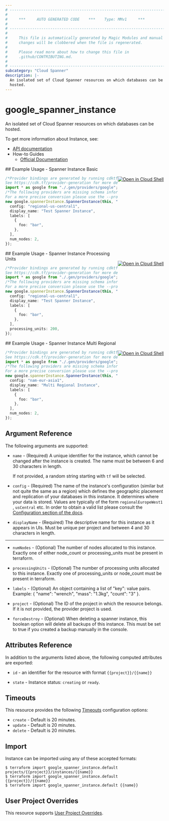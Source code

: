 ```yaml
---
# ----------------------------------------------------------------------------
#
#     ***     AUTO GENERATED CODE    ***    Type: MMv1     ***
#
# ----------------------------------------------------------------------------
#
#     This file is automatically generated by Magic Modules and manual
#     changes will be clobbered when the file is regenerated.
#
#     Please read more about how to change this file in
#     .github/CONTRIBUTING.md.
#
# ----------------------------------------------------------------------------
subcategory: "Cloud Spanner"
description: |-
  An isolated set of Cloud Spanner resources on which databases can be
  hosted.
---
```


# google\_spanner\_instance

An isolated set of Cloud Spanner resources on which databases can be
hosted.

To get more information about Instance, see:

* [API documentation](https://cloud.google.com/spanner/docs/reference/rest/v1/projects.instances)
* How-to Guides
  * [Official Documentation](https://cloud.google.com/spanner/)

<div class = "oics-button" style="float: right; margin: 0 0 -15px">
  <a href="https://console.cloud.google.com/cloudshell/open?cloudshell_git_repo=https%3A%2F%2Fgithub.com%2Fterraform-google-modules%2Fdocs-examples.git&cloudshell_working_dir=spanner_instance_basic&cloudshell_image=gcr.io%2Fgraphite-cloud-shell-images%2Fterraform%3Alatest&open_in_editor=main.tf&cloudshell_print=.%2Fmotd&cloudshell_tutorial=.%2Ftutorial.md" target="_blank">
    <img alt="Open in Cloud Shell" src="//gstatic.com/cloudssh/images/open-btn.svg" style="max-height: 44px; margin: 32px auto; max-width: 100%;">
  </a>
</div>
## Example Usage - Spanner Instance Basic

```typescript
/*Provider bindings are generated by running cdktf get.
See https://cdk.tf/provider-generation for more details.*/
import * as google from "./.gen/providers/google";
/*The following providers are missing schema information and might need manual adjustments to synthesize correctly: google.
For a more precise conversion please use the --provider flag in convert.*/
new google.spannerInstance.SpannerInstance(this, "example", {
  config: "regional-us-central1",
  display_name: "Test Spanner Instance",
  labels: [
    {
      foo: "bar",
    },
  ],
  num_nodes: 2,
});

```

<div class = "oics-button" style="float: right; margin: 0 0 -15px">
  <a href="https://console.cloud.google.com/cloudshell/open?cloudshell_git_repo=https%3A%2F%2Fgithub.com%2Fterraform-google-modules%2Fdocs-examples.git&cloudshell_working_dir=spanner_instance_processing_units&cloudshell_image=gcr.io%2Fgraphite-cloud-shell-images%2Fterraform%3Alatest&open_in_editor=main.tf&cloudshell_print=.%2Fmotd&cloudshell_tutorial=.%2Ftutorial.md" target="_blank">
    <img alt="Open in Cloud Shell" src="//gstatic.com/cloudssh/images/open-btn.svg" style="max-height: 44px; margin: 32px auto; max-width: 100%;">
  </a>
</div>
## Example Usage - Spanner Instance Processing Units

```typescript
/*Provider bindings are generated by running cdktf get.
See https://cdk.tf/provider-generation for more details.*/
import * as google from "./.gen/providers/google";
/*The following providers are missing schema information and might need manual adjustments to synthesize correctly: google.
For a more precise conversion please use the --provider flag in convert.*/
new google.spannerInstance.SpannerInstance(this, "example", {
  config: "regional-us-central1",
  display_name: "Test Spanner Instance",
  labels: [
    {
      foo: "bar",
    },
  ],
  processing_units: 200,
});

```

<div class = "oics-button" style="float: right; margin: 0 0 -15px">
  <a href="https://console.cloud.google.com/cloudshell/open?cloudshell_git_repo=https%3A%2F%2Fgithub.com%2Fterraform-google-modules%2Fdocs-examples.git&cloudshell_working_dir=spanner_instance_multi_regional&cloudshell_image=gcr.io%2Fgraphite-cloud-shell-images%2Fterraform%3Alatest&open_in_editor=main.tf&cloudshell_print=.%2Fmotd&cloudshell_tutorial=.%2Ftutorial.md" target="_blank">
    <img alt="Open in Cloud Shell" src="//gstatic.com/cloudssh/images/open-btn.svg" style="max-height: 44px; margin: 32px auto; max-width: 100%;">
  </a>
</div>
## Example Usage - Spanner Instance Multi Regional

```typescript
/*Provider bindings are generated by running cdktf get.
See https://cdk.tf/provider-generation for more details.*/
import * as google from "./.gen/providers/google";
/*The following providers are missing schema information and might need manual adjustments to synthesize correctly: google.
For a more precise conversion please use the --provider flag in convert.*/
new google.spannerInstance.SpannerInstance(this, "example", {
  config: "nam-eur-asia1",
  display_name: "Multi Regional Instance",
  labels: [
    {
      foo: "bar",
    },
  ],
  num_nodes: 2,
});

```

## Argument Reference

The following arguments are supported:

*   `name` -
    (Required)
    A unique identifier for the instance, which cannot be changed after
    the instance is created. The name must be between 6 and 30 characters
    in length.

    If not provided, a random string starting with `tf` will be selected.

*   `config` -
    (Required)
    The name of the instance's configuration (similar but not
    quite the same as a region) which defines the geographic placement and
    replication of your databases in this instance. It determines where your data
    is stored. Values are typically of the form `regionalEuropeWest1` , `usCentral` etc.
    In order to obtain a valid list please consult the
    [Configuration section of the docs](https://cloud.google.com/spanner/docs/instances).

*   `displayName` -
    (Required)
    The descriptive name for this instance as it appears in UIs. Must be
    unique per project and between 4 and 30 characters in length.

***

*   `numNodes` -
    (Optional)
    The number of nodes allocated to this instance. Exactly one of either node\_count or processing\_units
    must be present in terraform.

*   `processingUnits` -
    (Optional)
    The number of processing units allocated to this instance. Exactly one of processing\_units
    or node\_count must be present in terraform.

*   `labels` -
    (Optional)
    An object containing a list of "key": value pairs.
    Example: { "name": "wrench", "mass": "1.3kg", "count": "3" }.

*   `project` - (Optional) The ID of the project in which the resource belongs.
    If it is not provided, the provider project is used.

*   `forceDestroy` - (Optional) When deleting a spanner instance, this boolean option will delete all backups of this instance.
    This must be set to true if you created a backup manually in the console.

## Attributes Reference

In addition to the arguments listed above, the following computed attributes are exported:

*   `id` - an identifier for the resource with format `{{project}}/{{name}}`

*   `state` -
    Instance status: `creating` or `ready`.

## Timeouts

This resource provides the following
[Timeouts](https://developer.hashicorp.com/terraform/plugin/sdkv2/resources/retries-and-customizable-timeouts) configuration options:

* `create` - Default is 20 minutes.
* `update` - Default is 20 minutes.
* `delete` - Default is 20 minutes.

## Import

Instance can be imported using any of these accepted formats:

```console
$ terraform import google_spanner_instance.default projects/{{project}}/instances/{{name}}
$ terraform import google_spanner_instance.default {{project}}/{{name}}
$ terraform import google_spanner_instance.default {{name}}
```

## User Project Overrides

This resource supports [User Project Overrides](https://registry.terraform.io/providers/hashicorp/google/latest/docs/guides/provider_reference#user_project_override).
